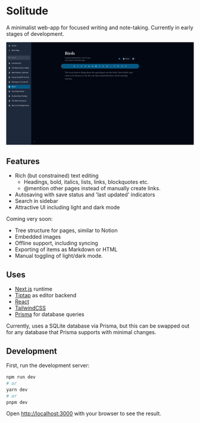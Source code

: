 # Solitude

A minimalist web-app for focused writing and note-taking. Currently in early stages of development.

![Screenshot of software](.github/images/screenshot.png)

## Features
- Rich (but constrained) text editing
    - Headings, bold, italics, lists, links, blockquotes etc.
    - @mention other pages instead of manually create links.
- Autosaving with save status and 'last updated' indicators
- Search in sidebar
- Attractive UI including light and dark mode

Coming very soon:
- Tree structure for pages, similar to Notion
- Embedded images
- Offline support, including syncing
- Exporting of items as Markdown or HTML
- Manual toggling of light/dark mode.

## Uses
- [Next.js](https://nextjs.org/) runtime
- [Tiptap](https://www.tiptap.dev/) as editor backend
- [React](https://react.dev/)
- [TailwindCSS](https://tailwindcss.com/)
- [Prisma](https://www.prisma.io) for database queries

Currently, uses a SQLite database via Prisma, but this can be swapped out for any database that Prisma supports with minimal changes.

## Development

First, run the development server:

```bash
npm run dev
# or
yarn dev
# or
pnpm dev
```

Open [http://localhost:3000](http://localhost:3000) with your browser to see the result.

